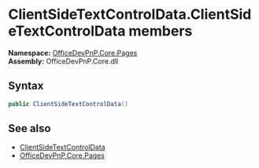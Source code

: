 # ClientSideTextControlData.ClientSideTextControlData members 
  

**Namespace:** [OfficeDevPnP.Core.Pages](OfficeDevPnP.Core.Pages.md)  
**Assembly:** OfficeDevPnP.Core.dll  
## Syntax
```C#
public ClientSideTextControlData()
```
## See also
- [ClientSideTextControlData](OfficeDevPnP.Core.Pages.ClientSideTextControlData.md)
- [OfficeDevPnP.Core.Pages](OfficeDevPnP.Core.Pages.md)
